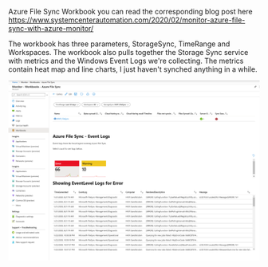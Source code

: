 Azure File Sync Workbook
you can read the corresponding blog post here https://www.systemcenterautomation.com/2020/02/monitor-azure-file-sync-with-azure-monitor/

The workbook has three parameters, StorageSync, TimeRange and Workspaces. The workbook also pulls together the Storage Sync service with metrics and the Windows Event Logs we're collecting. The metrics contain heat map and line charts, I just haven't synched anything in a while.

![image](images/2020-02-05_9-52-21.png)
